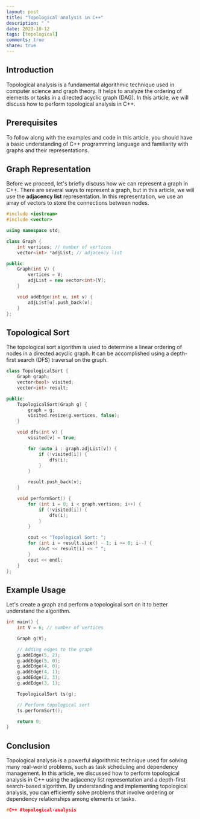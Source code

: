 ```yaml
---
layout: post
title: "Topological analysis in C++"
description: " "
date: 2023-10-12
tags: [topological]
comments: true
share: true
---
```


## Introduction
Topological analysis is a fundamental algorithmic technique used in computer science and graph theory. It helps to analyze the ordering of elements or tasks in a directed acyclic graph (DAG). In this article, we will discuss how to perform topological analysis in C++.

## Prerequisites
To follow along with the examples and code in this article, you should have a basic understanding of C++ programming language and familiarity with graphs and their representations.

## Graph Representation
Before we proceed, let's briefly discuss how we can represent a graph in C++. There are several ways to represent a graph, but in this article, we will use the **adjacency list** representation. In this representation, we use an array of vectors to store the connections between nodes.

```cpp
#include <iostream>
#include <vector>

using namespace std;

class Graph {
    int vertices; // number of vertices
    vector<int> *adjList; // adjacency list

public:
    Graph(int V) {
        vertices = V;
        adjList = new vector<int>[V];
    }

    void addEdge(int u, int v) {
        adjList[u].push_back(v);
    }
};
```

## Topological Sort
The topological sort algorithm is used to determine a linear ordering of nodes in a directed acyclic graph. It can be accomplished using a depth-first search (DFS) traversal on the graph.

```cpp
class TopologicalSort {
    Graph graph;
    vector<bool> visited;
    vector<int> result;

public:
    TopologicalSort(Graph g) {
        graph = g;
        visited.resize(g.vertices, false);
    }

    void dfs(int v) {
        visited[v] = true;

        for (auto i : graph.adjList[v]) {
            if (!visited[i]) {
                dfs(i);
            }
        }

        result.push_back(v);
    }

    void performSort() {
        for (int i = 0; i < graph.vertices; i++) {
            if (!visited[i]) {
                dfs(i);
            }
        }

        cout << "Topological Sort: ";
        for (int i = result.size() - 1; i >= 0; i--) {
            cout << result[i] << " ";
        }
        cout << endl;
    }
};
```

## Example Usage
Let's create a graph and perform a topological sort on it to better understand the algorithm.

```cpp
int main() {
    int V = 6; // number of vertices

    Graph g(V);

    // Adding edges to the graph
    g.addEdge(5, 2);
    g.addEdge(5, 0);
    g.addEdge(4, 0);
    g.addEdge(4, 1);
    g.addEdge(2, 3);
    g.addEdge(3, 1);

    TopologicalSort ts(g);

    // Perform topological sort
    ts.performSort();

    return 0;
}
```

## Conclusion
Topological analysis is a powerful algorithmic technique used for solving many real-world problems, such as task scheduling and dependency management. In this article, we discussed how to perform topological analysis in C++ using the adjacency list representation and a depth-first search-based algorithm. By understanding and implementing topological analysis, you can efficiently solve problems that involve ordering or dependency relationships among elements or tasks.

```cpp
#C++ #topological-analysis
```
